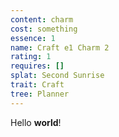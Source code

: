```yaml
---
content: charm
cost: something
essence: 1
name: Craft e1 Charm 2
rating: 1
requires: []
splat: Second Sunrise
trait: Craft
tree: Planner
---
```


Hello **world**!
